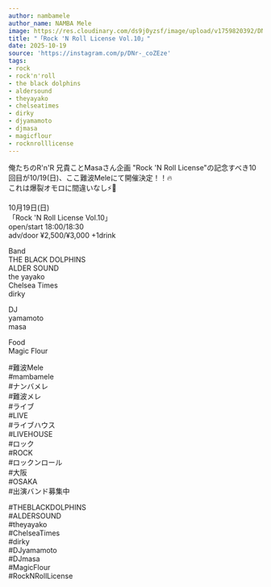 ```yaml
---
author: nambamele
author_name: NAMBA Mele
image: https://res.cloudinary.com/ds9j0yzsf/image/upload/v1759820392/DNr-_coZEze.jpg
title: "「Rock 'N Roll License Vol.10」"
date: 2025-10-19
source: 'https://instagram.com/p/DNr-_coZEze'
tags:
- rock
- rock'n'roll
- the black dolphins
- aldersound
- theyayako
- chelseatimes
- dirky
- djyamamoto
- djmasa
- magicflour
- rocknrolllicense
---
```

俺たちのR'n'R 兄貴ことMasaさん企画 "Rock 'N Roll License"の記念すべき10回目が10/19(日)、ここ難波Meleにて開催決定！！🔥<br>
これは爆裂オモロに間違いなし⚡🦖

10月19日(日)<br>
「Rock 'N Roll License Vol.10」<br>
open/start 18:00/18:30<br>
adv/door ¥2,500/¥3,000 +1drink

Band<br>
THE BLACK DOLPHINS<br>
ALDER SOUND<br>
the yayako<br>
Chelsea Times<br>
dirky

DJ<br>
yamamoto<br>
masa

Food<br>
Magic Flour

#難波Mele<br>
#mambamele<br>
#ナンバメレ<br>
#難波メレ<br>
#ライブ<br>
#LIVE<br>
#ライブハウス<br>
#LIVEHOUSE<br>
#ロック<br>
#ROCK<br>
#ロックンロール<br>
#大阪<br>
#OSAKA<br>
#出演バンド募集中

#THEBLACKDOLPHINS<br>
#ALDERSOUND<br>
#theyayako<br>
#ChelseaTimes<br>
#dirky<br>
#DJyamamoto<br>
#DJmasa<br>
#MagicFlour<br>
#RockNRollLicense